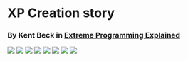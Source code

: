 # XP Creation story
### By Kent Beck in [Extreme Programming Explained](https://www.amazon.com/Extreme-Programming-Explained-Embrace-Change/dp/0321278658/ref=sr_1_1?keywords=extreme+programming+explained&qid=1687009091&sprefix=extreme+programming%2Caps%2C307&sr=8-1)


![](../../imgs/cs/page-1.png)
![](../../imgs/cs/page-2.png)
![](../../imgs/cs/page-3.png)
![](../../imgs/cs/page-4.png)
![](../../imgs/cs/page-5.png)
![](../../imgs/cs/page-6.png)
![](../../imgs/cs/page-7.png)
![](../../imgs/cs/page-8.png)
